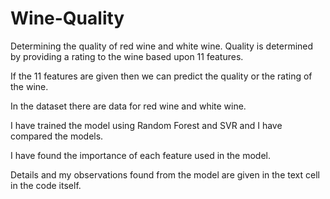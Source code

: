 # Wine-Quality

Determining the quality of red wine and white wine. Quality is determined by providing a rating to the wine based upon 11 features.

If the 11 features are given then we can predict the quality or the rating of the wine.

In the dataset there are data for red wine and white wine.

I have trained the model using Random Forest and SVR and I have compared the models.

I have found the importance of each feature used in the model.

Details and my observations found from the model are given in the text cell in the code itself.
